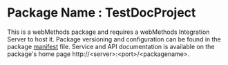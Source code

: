 # Package Name : TestDocProject
This is a webMethods package and requires a webMethods Integration Server to host it. Package versioning and configuration can be found in the package [manifest](./TestDocProject/manifest.v3) file. Service and API documentation is available on the package's home page http://&lt;server&gt;:&lt;port&gt;/&lt;packagename>.